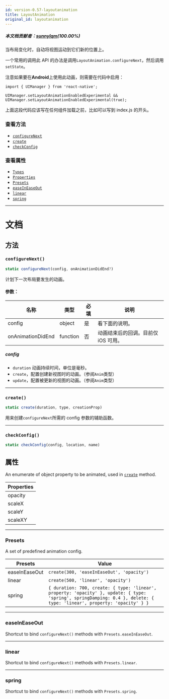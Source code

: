 ```yaml
---
id: version-0.57-layoutanimation
title: LayoutAnimation
original_id: layoutanimation
---
```


##### 本文档贡献者：[sunnylqm](https://github.com/search?q=sunnylqm%40qq.com+in%3Aemail&type=Users)(100.00%)

当布局变化时，自动将视图运动到它们新的位置上。

一个常用的调用此 API 的办法是调用`LayoutAnimation.configureNext`，然后调用`setState`。

注意如果要在**Android**上使用此动画，则需要在代码中启用：

```
import { UIManager } from 'react-native';

UIManager.setLayoutAnimationEnabledExperimental && UIManager.setLayoutAnimationEnabledExperimental(true);
```

上面这段代码应该写在任何组件加载之前，比如可以写到 index.js 的开头。

### 查看方法

- [`configureNext`](layoutanimation.md#configurenext)
- [`create`](layoutanimation.md#create)
- [`checkConfig`](layoutanimation.md#checkconfig)

### 查看属性

- [`Types`](layoutanimation.md#types)
- [`Properties`](layoutanimation.md#properties)
- [`Presets`](layoutanimation.md#presets)
- [`easeInEaseOut`](layoutanimation.md#easeineaseout)
- [`linear`](layoutanimation.md#linear)
- [`spring`](layoutanimation.md#spring)

---

# 文档

## 方法

### `configureNext()`

```javascript
static configureNext(config, onAnimationDidEnd?)
```

计划下一次布局要发生的动画。

#### 参数：

| 名称              | 类型     | 必填 | 说明                                |
| ----------------- | -------- | ---- | ----------------------------------- |
| config            | object   | 是   | 看下面的说明。                      |
| onAnimationDidEnd | function | 否   | 动画结束后的回调。目前仅 iOS 可用。 |

##### config

- `duration` 动画持续时间，单位是毫秒。
- `create`，配置创建新视图时的动画。（参阅`Anim`类型）
- `update`，配置被更新的视图的动画。（参阅`Anim`类型）

---

### `create()`

```javascript
static create(duration, type, creationProp)
```

用来创建`configureNext`所需的 config 参数的辅助函数。

---

### `checkConfig()`

```javascript
static checkConfig(config, location, name)
```

## 属性

An enumerate of object property to be animated, used in [`create`](layoutanimation.md#create) method.

| Properties |
| ---------- |
| opacity    |
| scaleX     |
| scaleY     |
| scaleXY    |

---

### Presets

A set of predefined animation config.

| Presets       | Value                                                                                                                                                                 |
| ------------- | --------------------------------------------------------------------------------------------------------------------------------------------------------------------- |
| easeInEaseOut | `create(300, 'easeInEaseOut', 'opacity')`                                                                                                                             |
| linear        | `create(500, 'linear', 'opacity')`                                                                                                                                    |
| spring        | `{ duration: 700, create: { type: 'linear', property: 'opacity' }, update: { type: 'spring', springDamping: 0.4 }, delete: { type: 'linear', property: 'opacity' } }` |

---

### easeInEaseOut

Shortcut to bind `configureNext()` methods with `Presets.easeInEaseOut`.

---

### linear

Shortcut to bind `configureNext()` methods with `Presets.linear`.

---

### spring

Shortcut to bind `configureNext()` methods with `Presets.spring`.
